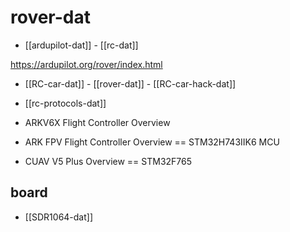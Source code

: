 
# rover-dat

- [[ardupilot-dat]] - [[rc-dat]]

https://ardupilot.org/rover/index.html

- [[RC-car-dat]] - [[rover-dat]] - [[RC-car-hack-dat]]

- [[rc-protocols-dat]]

- ARKV6X Flight Controller Overview
- ARK FPV Flight Controller Overview == STM32H743IIK6 MCU
- CUAV V5 Plus Overview == STM32F765





## board 

- [[SDR1064-dat]] 